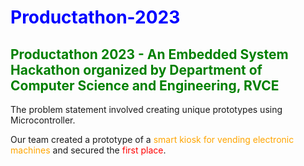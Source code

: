 # <span style="color:blue">Productathon-2023</span>

## <span style="color:green">Productathon 2023 - An Embedded System Hackathon organized by Department of Computer Science and Engineering, RVCE</span>

The problem statement involved creating unique prototypes using Microcontroller.

Our team created a prototype of a <span style="color:orange">smart kiosk for vending electronic machines</span> and secured the <span style="color:red">first place</span>.
